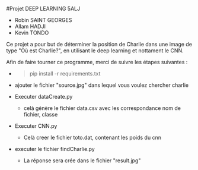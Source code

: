 #Projet DEEP LEARNING 5ALJ

* Robin SAINT GEORGES
* Allam HADJI
* Kevin TONDO

Ce projet a pour but de déterminer la position de Charlie dans une image de type "Où est Charlie?", en utilisant le deep learning et nottament le CNN.

Afin de faire  tourner ce programme, merci de suivre les étapes suivantes :

* >pip install -r requirements.txt
  
* ajouter le fichier "source.jpg" dans lequel vous voulez chercher charlie 
 
* Executer dataCreate.py
  * celà génère le fichier data.csv avec les correspondance nom de fichier, classe

* Executer CNN.py
  * Celà creer le fichier toto.dat, contenant les poids du cnn

* executer le fichier findCharlie.py 
  * La réponse sera crée dans le fichier "result.jpg"